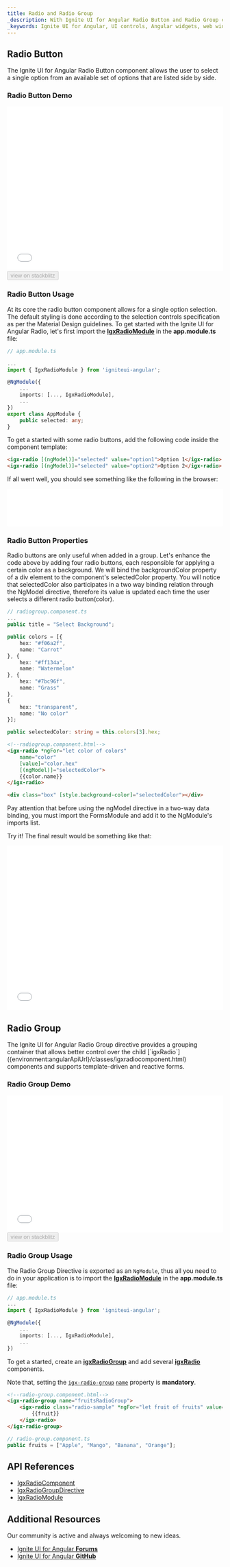```yaml
---
title: Radio and Radio Group
_description: With Ignite UI for Angular Radio Button and Radio Group controls, developers can seamlessly present lists of options for users to select for better UI in template-driven and reactive forms.
_keywords: Ignite UI for Angular, UI controls, Angular widgets, web widgets, UI widgets, Angular, Native Angular Components Suite, Native Angular Controls, Native Angular Components Library, Angular Radio Button components, Angular Radio Button controls, Angular Radio Group component, Angular Radio Group control
---
```


## Radio Button
<p class="highlight">The Ignite UI for Angular Radio Button component allows the user to select a single option from an available set of options that are listed side by side.</p>
<div class="divider"></div>

### Radio Button Demo
<div class="sample-container" style="height: 384px">
    <iframe id="form-elements-sample-iframe" src='{environment:demosBaseUrl}/radio-sample-2' width="100%" height="100%" seamless frameBorder="0" onload="onSampleIframeContentLoaded(this);"></iframe>
</div>
<div>
<button data-localize="stackblitz" disabled class="stackblitz-btn" data-iframe-id="form-elements-sample-iframe" data-demos-base-url="{environment:demosBaseUrl}">view on stackblitz</button>
</div>
<div class="divider--half"></div>

### Radio Button Usage

At its core the radio button component allows for a single option selection. The default styling is done according to the selection controls specification as per the Material Design guidelines.
To get started with the Ignite UI for Angular Radio, let's first import the [**IgxRadioModule**]({environment:angularApiUrl}/classes/igxradiomodule.html) in the **app.module.ts** file:

```typescript
// app.module.ts

...
import { IgxRadioModule } from 'igniteui-angular';

@NgModule({
    ...
    imports: [..., IgxRadioModule],
    ...
})
export class AppModule {
    public selected: any;
}
```
To get a started with some radio buttons, add the following code inside the component template:

```html
<igx-radio [(ngModel)]="selected" value="option1">Option 1</igx-radio>
<igx-radio [(ngModel)]="selected" value="option2">Option 2</igx-radio>
```

If all went well, you should see something like the following in the browser:

<div class="sample-container" style="height: 88px">
    <iframe src='{environment:demosBaseUrl}/radio-sample-1' width="100%" height="100%" seamless frameBorder="0"></iframe>
</div>

### Radio Button Properties
Radio buttons are only useful when added in a group. Let's enhance the code above by adding four radio buttons, each responsible for applying a certain color as a background. We will bind the backgroundColor property of a div element to the component's selectedColor property. You will notice that selectedColor also participates in a two way binding relation through the NgModel directive, therefore its value is updated each time the user selects a different radio button(color).

```typescript
// radiogroup.component.ts
...
public title = "Select Background";

public colors = [{
    hex: "#f06a2f",
    name: "Carrot"
}, {
    hex: "#ff134a",
    name: "Watermelon"
}, {
    hex: "#7bc96f",
    name: "Grass"
},
{
    hex: "transparent",
    name: "No color"
}];

public selectedColor: string = this.colors[3].hex;
```

```html
<!--radiogroup.component.html-->
<igx-radio *ngFor="let color of colors" 
    name="color" 
    [value]="color.hex" 
    [(ngModel)]="selectedColor">
    {{color.name}}
</igx-radio>

<div class="box" [style.background-color]="selectedColor"></div>
```

Pay attention that before using the ngModel directive in a two-way data binding, you must import the FormsModule and add it to the NgModule's imports list.

Try it! The final result would be something like that:

<div class="sample-container" style="height: 384px">
    <iframe src='{environment:demosBaseUrl}/radio-sample-2' width="100%" height="100%" seamless frameBorder="0"></iframe>
</div>

## Radio Group
<p class="highlight">The Ignite UI for Angular Radio Group directive provides a grouping container that allows better control over the child [`igxRadio`]({environment:angularApiUrl}/classes/igxradiocomponent.html) components and supports template-driven and reactive forms.</p>
<div class="divider"></div>

### Radio Group Demo
<div class="sample-container" style="height: 320px">
    <iframe id="radio-group-sample-iframe" src='{environment:demosBaseUrl}/radio-group-sample' width="100%" height="100%" seamless frameBorder="0" onload="onSampleIframeContentLoaded(this);"></iframe>
</div>
<div>
<button data-localize="stackblitz" disabled class="stackblitz-btn" data-iframe-id="radio-group-sample-iframe" data-demos-base-url="{environment:demosBaseUrl}">view on stackblitz</button>
</div>
<div class="divider--half"></div>

### Radio Group Usage

The Radio Group Directive is exported as an `NgModule`, thus all you need to do in your application is to import the [**IgxRadioModule**]({environment:angularApiUrl}/classes/igxradiomodule.html) in the **app.module.ts** file:

```typescript
// app.module.ts
...
import { IgxRadioModule } from 'igniteui-angular';

@NgModule({
    ...
    imports: [..., IgxRadioModule],
    ...
})
```
To get a started, create an [**igxRadioGroup**]({environment:angularApiUrl}/classes/igxradiogroupdirective.html) and add several [**igxRadio**]({environment:angularApiUrl}/classes/igxradiocomponent.html) components. 

Note that, setting the [`igx-radio-group`]({environment:angularApiUrl}/classes/igxradiogroupdirective.html) [`name`]({environment:angularApiUrl}/classes/igxradiogroupdirective.html#name) property is **mandatory**.

```html
<!--radio-group.component.html-->
<igx-radio-group name="fruitsRadioGroup">
    <igx-radio class="radio-sample" *ngFor="let fruit of fruits" value="{{fruit}}">
        {{fruit}}
    </igx-radio>
</igx-radio-group>
```

```typescript
// radio-group.component.ts
public fruits = ["Apple", "Mango", "Banana", "Orange"];
```

## API References
<div class="divider--half"></div>

* [IgxRadioComponent]({environment:angularApiUrl}/classes/igxradiocomponent.html)
* [IgxRadioGroupDirective]({environment:angularApiUrl}/classes/igxradiogroupdirective.html)
* [IgxRadioModule]({environment:angularApiUrl}/classes/igxradiomodule.html)

## Additional Resources
<div class="divider--half"></div>

Our community is active and always welcoming to new ideas.

* [Ignite UI for Angular **Forums**](https://www.infragistics.com/community/forums/f/ignite-ui-for-angular)
* [Ignite UI for Angular **GitHub**](https://github.com/IgniteUI/igniteui-angular)
